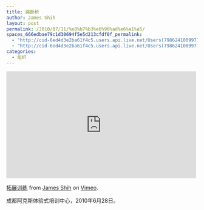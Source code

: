 ```yaml
---
title: 跳断桥
author: James Shih
layout: post
permalink: /2010/07/11/%e8%b7%b3%e6%96%ad%e6%a1%a5/
spaces_666edbae79c1d30694f5e5d213cfdf0f_permalink:
  - "http://cid-6ed4d3e2ba61f4c5.users.api.live.net/Users(7986241009977783493)/Blogs('6ED4D3E2BA61F4C5!102')/Entries('6ED4D3E2BA61F4C5!1311')?authkey=72j5ZQnBJYQ%24"
  - "http://cid-6ed4d3e2ba61f4c5.users.api.live.net/Users(7986241009977783493)/Blogs('6ED4D3E2BA61F4C5!102')/Entries('6ED4D3E2BA61F4C5!1311')?authkey=72j5ZQnBJYQ%24"
categories:
  - 组织
---
```

<iframe src="https://player.vimeo.com/video/13210017" width="500" height="281" frameborder="0" webkitallowfullscreen mozallowfullscreen allowfullscreen></iframe>
<p><a href="https://vimeo.com/13210017">拓展训练</a> from <a href="https://vimeo.com/hyjk2000">James Shih</a> on <a href="https://vimeo.com">Vimeo</a>.</p>

成都阿克斯体验式培训中心，2010年6月28日。
